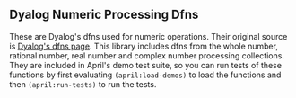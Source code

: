 <!-- TITLE/ -->

## Dyalog Numeric Processing Dfns

<!-- /TITLE -->

These are Dyalog's dfns used for numeric operations. Their original source is [Dyalog's dfns page](http://dfns.dyalog.com/n_contents.htm). This library includes dfns from the whole number, rational number, real number and complex number processing collections. They are included in April's demo test suite, so you can run tests of these functions by first evaluating `(april:load-demos)` to load the functions and then `(april:run-tests)` to run the tests.